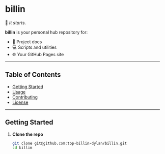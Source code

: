 # billin

🚀 _It starts._

**billin** is your personal hub repository for:
- 📄 Project docs
- 💻 Scripts and utilities
- 🌐 Your GitHub Pages site

---

## Table of Contents

- [Getting Started](#getting-started)  
- [Usage](#usage)  
- [Contributing](#contributing)  
- [License](#license)  

---

## Getting Started

1. **Clone the repo**  
   ```bash
   git clone git@github.com:top-billin-dylan/billin.git
   cd billin
